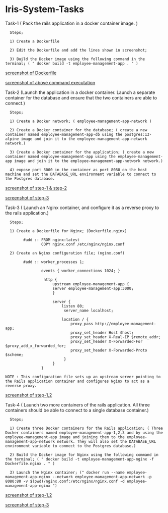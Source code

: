 # Iris-System-Tasks

Task-1 ( Pack the rails application in a docker container image. )

      Steps;

      1) Create a Dockerfile

      2) Edit the Dockerfile and add the lines shown in screenshot; 
      
      3) Build the Docker image using the following command in the terminal; ( " docker build -t employee-management-app . " )

[ screenshot of Dockerfile ](./images/Dockerfile.png "Dockerfile")

[ screenshot of above command executation ](./images/1.png "screenshot-1")

Task-2 (Launch the application in a docker container. Launch a separate container for the database and ensure that the two containers are able to connect.)

      Steps;

      1) Create a Docker network; ( employee-management-app-network )
      
      2) Create a Docker container for the database; ( create a new container named employee-management-app-db using the postgres:13-alpine image and join it to the employee-management-app-network network.)
      
      3) Create a Docker container for the application; ( create a new container named employee-management-app using the employee-management-app image and join it to the employee-management-app-network network.)
      
      4) expose port 3000 in the container as port 8080 on the host machine and set the DATABASE_URL environment variable to connect to the Postgres database.
      
[ screenshot of step-1 & step-2 ](./images/2.png "screenshot-2")

[ screenshot of step-3 ](./images/3.png "screenshot-3")

Task-3 ( Launch an Nginx container, and configure it as a reverse proxy to the rails application.)

      Steps;
      
      1) Create a Dockerfile for Nginx; (Dockerfile.nginx)
            
            #add :: FROM nginx:latest
                    COPY nginx.conf /etc/nginx/nginx.conf
                    
      2) Create an Nginx configuration file; (nginx.conf)
            
            #add :: worker_processes 1;

                    events { worker_connections 1024; }

                     http {
                         upstream employee-management-app {
                         server employee-management-app:3000;
                         }

                         server {
                             listen 80;
                              server_name localhost;

                             location / {
                                 proxy_pass http://employee-management-app;
                                 proxy_set_header Host $host;
                                 proxy_set_header X-Real-IP $remote_addr;
                                 proxy_set_header X-Forwarded-For $proxy_add_x_forwarded_for;
                                 proxy_set_header X-Forwarded-Proto $scheme;
                              }
                         }
                    }
                    
    NOTE : This configuration file sets up an upstream server pointing to the Rails application container and configures Nginx to act as a reverse proxy.

[ screenshot of step-1,2 ](./images/3.png "screenshot-4")   

Task-4 ( Launch two more containers of the rails application. All three containers should be able to connect to a single database container.)

      Steps;
      
      1) Create three Docker containers for the Rails application; ( Three Docker containers named employee-management-app-1,2,3 and by using the employee-management-app image and joining them to the employee-management-app-network network. They will also set the DATABASE_URL environment variable to connect to the Postgres database.)
      
      2) Build the Docker image for Nginx using the following command in the terminal; ( " docker build -t employee-management-app-nginx -f Dockerfile.nginx . " )
      
      3) Launch the Nginx container; (" docker run --name employee-management-app-nginx --network employee-management-app-network -p 8080:80 -v $(pwd)/nginx.conf:/etc/nginx/nginx.conf -d employee-management-app-nginx ")

[ screenshot of step-1,2 ](./images/3.png "screenshot-5")

[ screenshot of step-3 ](./images/4.png "screenshot-6")
